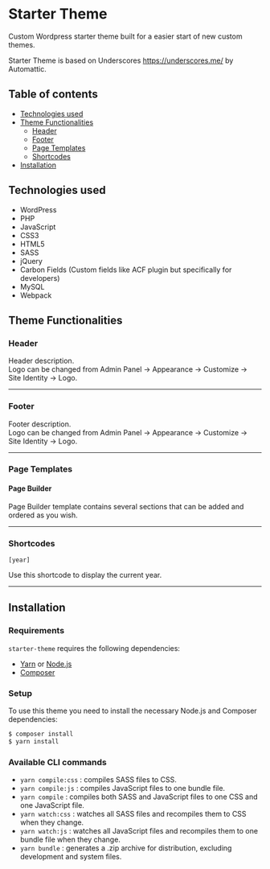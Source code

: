 # Starter Theme

Custom Wordpress starter theme built for a easier start of new custom themes.

Starter Theme is based on Underscores https://underscores.me/ by Automattic.

## Table of contents
- [Technologies used](#technologies-used)
- [Theme Functionalities](#theme-functionalities)
  - [Header](#header) 
  - [Footer](#footer)
  - [Page Templates](#page-templates)
  - [Shortcodes](#shortcodes)
- [Installation](#installation)

## Technologies used
- WordPress
- PHP
- JavaScript
- CSS3
- HTML5
- SASS
- jQuery
- Carbon Fields (Custom fields like ACF plugin but specifically for developers)
- MySQL
- Webpack

## Theme Functionalities

### Header

Header description.\
Logo can be changed from Admin Panel -> Appearance -> Customize -> Site Identity -> Logo.

---------------------

### Footer

Footer description.\
Logo can be changed from Admin Panel -> Appearance -> Customize -> Site Identity -> Logo.

---------------------

### Page Templates

#### Page Builder

Page Builder template contains several sections that can be added and ordered as you wish.

---------------------

### Shortcodes

`[year]`

Use this shortcode to display the current year.

---------------------

## Installation

### Requirements

`starter-theme` requires the following dependencies:

- [Yarn](https://yarnpkg.com/) or [Node.js](https://nodejs.org/)
- [Composer](https://getcomposer.org/)

### Setup

To use this theme you need to install the necessary Node.js and Composer dependencies:

```sh
$ composer install
$ yarn install
```

### Available CLI commands

- `yarn compile:css` : compiles SASS files to CSS.
- `yarn compile:js` : compiles JavaScript files to one bundle file.
- `yarn compile` : compiles both SASS and JavaScript files to one CSS and one JavaScript file.
- `yarn watch:css` : watches all SASS files and recompiles them to CSS when they change.
- `yarn watch:js` : watches all JavaScript files and recompiles them to one bundle file when they change.
- `yarn bundle` : generates a .zip archive for distribution, excluding development and system files.
